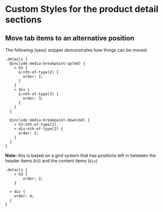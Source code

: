 # Custom Styles for the product detail sections

## Move tab items to an alternative position

The following (sass) snippet demonstrates how things can be moved.

```
.details {
  @include media-breakpoint-up(md) {
    > h3 {
      &:nth-of-type(2) {
        order: 1;
      }
    }
    > div {
      &:nth-of-type(3) {
        order: 3;
      }
    }
  }

  @include media-breakpoint-down(md) {
    > h3:nth-of-type(2),
    > div:nth-of-type(2) {
      order: 2;
    }
  }
}

```

**Note:** this is based on a grid system that has positions left in between the header items (`h3`) and the content items (`div`)

```
.details {
    > h3 {
        order: 2;
    }

  > div {
    order: 4;
  }
}
```

